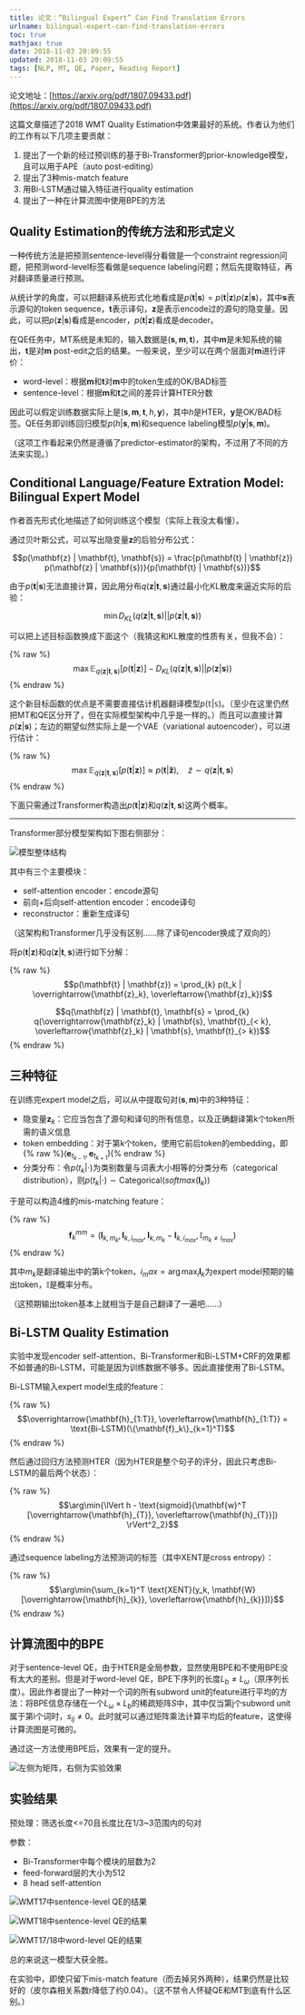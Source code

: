 ```yaml
---
title: 论文：“Bilingual Expert” Can Find Translation Errors
urlname: bilingual-expert-can-find-translation-errors
toc: true
mathjax: true
date: 2018-11-03 20:09:55
updated: 2018-11-03 20:09:55
tags: [NLP, MT, QE, Paper, Reading Report]
---
```


论文地址：[https://arxiv.org/pdf/1807.09433.pdf](https://arxiv.org/pdf/1807.09433.pdf)

这篇文章描述了2018 WMT Quality Estimation中效果最好的系统。作者认为他们的工作有以下几项主要贡献：

1. 提出了一个新的经过预训练的基于Bi-Transformer的prior-knowledge模型，且可以用于APE（auto post-editing）
2. 提出了3种mis-match feature
2. 用Bi-LSTM通过输入特征进行quality estimation
4. 提出了一种在计算流图中使用BPE的方法

## Quality Estimation的传统方法和形式定义

一种传统方法是把预测sentence-level得分看做是一个constraint regression问题，把预测word-level标签看做是sequence labeling问题；然后先提取特征，再对翻译质量进行预测。

从统计学的角度，可以把翻译系统形式化地看成是$p(\mathbf{t} | \mathbf{s}) = p(\mathbf{t} | \mathbf{z}) p(\mathbf{z} | \mathbf{s})$，其中$\mathbf{s}$表示源句的token sequence，$\mathbf{t}$表示译句，$\mathbf{z}$是表示encode过的源句的隐变量。因此，可以把$p(\mathbf{z} | \mathbf{s})$看成是encoder，$p(\mathbf{t} | \mathbf{z})$看成是decoder。

在QE任务中，MT系统是未知的，输入数据是$(\mathbf{s}, \mathbf{m}, \mathbf{t})$，其中$\mathbf{m}$是未知系统的输出，$\mathbf{t}$是对$\mathbf{m}$ post-edit之后的结果。一般来说，至少可以在两个层面对$\mathbf{m}$进行评价：

* word-level：根据$\mathbf{m}$和$\mathbf{t}$对$\mathbf{m}$中的token生成的OK/BAD标签
* sentence-level：根据$\mathbf{m}$和$\mathbf{t}$之间的差异计算HTER分数

因此可以假定训练数据实际上是$(\mathbf{s}, \mathbf{m}, \mathbf{t}, h, \mathbf{y})$，其中$h$是HTER，$\mathbf{y}$是OK/BAD标签。QE任务即训练回归模型$p(h | \mathbf{s}, \mathbf{m})$和sequence labeling模型$p(\mathbf{y} | \mathbf{s}, \mathbf{m})$。

（这项工作看起来仍然是遵循了predictor-estimator的架构，不过用了不同的方法来实现。）

## Conditional Language/Feature Extration Model: Bilingual Expert Model

作者首先形式化地描述了如何训练这个模型（实际上我没太看懂）。

通过贝叶斯公式，可以写出隐变量$\mathbf{z}$的后验分布公式：

$$p(\mathbf{z} | \mathbf{t}, \mathbf{s}) = \frac{p(\mathbf{t} | \mathbf{z}) p(\mathbf{z} | \mathbf{s})}{p(\mathbf{t} | \mathbf{s})}$$

由于$p(\mathbf{t} | \mathbf{s})$无法直接计算，因此用分布$q(\mathbf{z} | \mathbf{t}, \mathbf{s})$通过最小化KL散度来逼近实际的后验：

$$\min{D_{KL} (q(\mathbf{z} | \mathbf{t}, \mathbf{s}) || p(\mathbf{z} | \mathbf{t}, \mathbf{s}))}$$

可以把上述目标函数换成下面这个（我猜这和KL散度的性质有关，但我不会）：

{% raw %}
$$\max{\mathbb{E}_{q(\mathbf{z} | \mathbf{t}, \mathbf{s})}[p(\mathbf{t} | \mathbf{z})] - D_{KL} (q(\mathbf{z} | \mathbf{t}, \mathbf{s}) || p(\mathbf{z} | \mathbf{s}))}$$
{% endraw %}

这个新目标函数的优点是不需要直接估计机器翻译模型$p(\mathbb{t} | \mathbb{s})$。（至少在这里仍然把MT和QE区分开了，但在实际模型架构中几乎是一样的。）而且可以直接计算$p(\mathbf{z} | \mathbf{s})$；左边的期望似然实际上是一个VAE（variational autoencoder），可以进行估计：

{% raw %}
$$\max{\mathbb{E}_{q(\mathbf{z} | \mathbf{t}, \mathbf{s})}[p(\mathbf{t} | \mathbf{z})] \approx p(\mathbf{t} | \mathbf{\tilde{z}})}, \quad \tilde{z} \sim q(\mathbf{z} | \mathbf{t}, \mathbf{s})$$
{% endraw %}

下面只需通过Transformer构造出$p(\mathbf{t} | \mathbf{z})$和$q(\mathbf{z} | \mathbf{t}, \mathbf{s})$这两个概率。

---

Transformer部分模型架构如下图右侧部分：

![模型整体结构](qebrain-mode.png)

其中有三个主要模块：

* self-attention encoder：encode源句
* 前向+后向self-attention encoder：encode译句
* reconstructor：重新生成译句

（这架构和Transformer几乎没有区别……除了译句encoder换成了双向的）

将$p(\mathbf{t} | \mathbf{z})$和$q(\mathbf{z} | \mathbf{t}, \mathbf{s})$进行如下分解：

{% raw %}
$$p(\mathbf{t} | \mathbf{z}) = \prod_{k} p(t_k | \overrightarrow{\mathbf{z}_k}, \overleftarrow{\mathbf{z}_k})$$

$$q(\mathbf{z} | \mathbf{t}, \mathbf{s} = \prod_{k} q(\overrightarrow{\mathbf{z}_k} | \mathbf{s}, \mathbf{t}_{< k}, \overleftarrow{\mathbf{z}_k} | \mathbf{s}, \mathbf{t}_{> k})$$
{% endraw %}

## 三种特征

在训练完expert model之后，可以从中提取句对$(\mathbf{s}, \mathbf{m})$中的3种特征：

* 隐变量$\mathbf{z}_k$：它应当包含了源句和译句的所有信息，以及正确翻译第k个token所需的语义信息
* token embedding：对于第k个token，使用它前后token的embedding，即{% raw %}$(\mathbf{e}_{t_{k-1}}, \mathbf{e}_{t_{k+1}})${% endraw %}
* 分类分布：令$p(t_k | \cdot)$为类别数量与词表大小相等的分类分布（categorical distribution），则$p(t_k | \cdot) \sim \text{Categorical}(softmax(\mathbf{I}_k))$

于是可以构造4维的mis-matching feature：

{% raw %}
$$\mathbf{f}_k^{mm} = (\mathbf{I}_{k, m_k}, \mathbf{I}_{k, i_{max}}, \mathbf{I}_{k, m_k} - \mathbf{I}_{k, i_{max}}, \mathbb{I}_{m_k \neq i_{max}})$$
{% endraw %}

其中$m_k$是翻译输出中的第k个token，$i_max = \arg\max_i{\mathbf{I}_k}$为expert model预期的输出token，$\mathbb{I}$是概率分布。

（这预期输出token基本上就相当于是自己翻译了一遍吧……）

## Bi-LSTM Quality Estimation

实验中发现encoder self-attention、Bi-Transformer和Bi-LSTM+CRF的效果都不如普通的Bi-LSTM，可能是因为训练数据不够多。因此直接使用了Bi-LSTM。

Bi-LSTM输入expert model生成的feature：

{% raw %}
$$\overrightarrow{\mathbf{h}_{1:T}}, \overleftarrow{\mathbf{h}_{1:T}} = \text{Bi-LSTM}(\{\mathbf{f}_k\}_{k=1}^T)$$
{% endraw %}

然后通过回归方法预测HTER（因为HTER是整个句子的评分，因此只考虑Bi-LSTM的最后两个状态）：

{% raw %}
$$\arg\min{\lVert h - \text{sigmoid}(\mathbf{w}^T [\overrightarrow{\mathbf{h}_{T}}, \overleftarrow{\mathbf{h}_{T}}]) \rVert^2_2}$$
{% endraw %}

通过sequence labeling方法预测词的标签（其中XENT是cross entropy）：

{% raw %}
$$\arg\min{\sum_{k=1}^T \text{XENT}(y_k, \mathbf{W}[\overrightarrow{\mathbf{h}_{k}}, \overleftarrow{\mathbf{h}_{k}}])}$$
{% endraw %}

## 计算流图中的BPE

对于sentence-level QE，由于HTER是全局参数，显然使用BPE和不使用BPE没有太大的差别。但是对于word-level QE，BPE下序列的长度$L_b \neq L_{\omega}$（原序列长度）。因此作者提出了一种对一个词的所有subword unit的feature进行平均的方法：将BPE信息存储在一个$L_{\omega} \times L_b$的稀疏矩阵$S$中，其中仅当第j个subword unit属于第i个词时，$s_{ij} \neq 0$。此时就可以通过矩阵乘法计算平均后的feature，这使得计算流图是可微的。

通过这一方法使用BPE后，效果有一定的提升。

![左侧为矩阵，右侧为实验效果](bpe.png)

## 实验结果

预处理：筛选长度<=70且长度比在1/3~3范围内的句对

参数：

* Bi-Transformer中每个模块的层数为2
* feed-forward层的大小为512
* 8 head self-attention

![WMT17中sentence-level QE的结果](wmt17-sentence-level.png)

![WMT18中sentence-level QE的结果](wmt18-sentence-level.png)

![WMT17/18中word-level QE的结果](wmt-17-18-word-level.png)

总的来说这一模型大获全胜。

在实验中，即使只留下mis-match feature（而去掉另外两种），结果仍然是比较好的（皮尔森相关系数r降低了约0.04）。（这不禁令人怀疑QE和MT到底有什么区别。）
